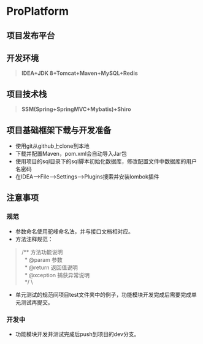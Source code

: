 # ProPlatform
项目发布平台
---------------
## 开发环境
>**IDEA+JDK 8+Tomcat+Maven+MySQL+Redis**

## 项目技术栈
>**SSM(Spring+SpringMVC+Mybatis)+Shiro**

## 项目基础框架下载与开发准备
* 使用git从github上clone到本地
* 下载并配置Maven，pom.xml会自动导入Jar包
* 使用项目的sql目录下的sql脚本初始化数据库，修改配置文件中数据库的用户名密码
* 在IDEA-->File-->Settings-->Plugins搜索并安装lombok插件

## 注意事项

### 规范
* 参数命名使用驼峰命名法，并与接口文档相对应。
* 方法注释规范：
> /** 方法功能说明 \
>   * @param 参数 \
>   * @return 返回值说明 \
>   * @xception 捕获异常说明 \
>   */ \
* 单元测试的规范间项目test文件夹中的例子，功能模块开发完成后需要完成单元测试再提交。

### 开发中
* 功能模块开发并测试完成后push到项目的dev分支。
